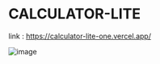 # CALCULATOR-LITE

link : https://calculator-lite-one.vercel.app/

![image](https://github.com/OmPrakashMallik/CALCULATOR-LITE/assets/119496695/04897b5a-57b6-4262-8239-3f16818d6776)
